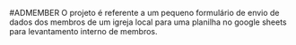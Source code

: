 #ADMEMBER 
O projeto é referente a um pequeno formulário de envio de dados dos membros de um igreja local para uma planilha no google sheets para levantamento interno de membros.
